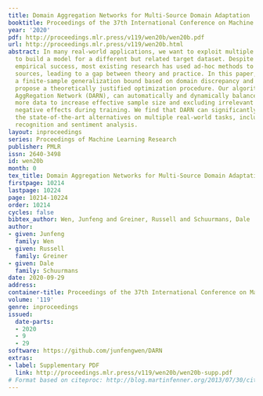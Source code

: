 ```yaml
---
title: Domain Aggregation Networks for Multi-Source Domain Adaptation
booktitle: Proceedings of the 37th International Conference on Machine Learning
year: '2020'
pdf: http://proceedings.mlr.press/v119/wen20b/wen20b.pdf
url: http://proceedings.mlr.press/v119/wen20b.html
abstract: In many real-world applications, we want to exploit multiple source datasets
  to build a model for a different but related target dataset. Despite the recent
  empirical success, most existing research has used ad-hoc methods to combine multiple
  sources, leading to a gap between theory and practice. In this paper, we develop
  a finite-sample generalization bound based on domain discrepancy and accordingly
  propose a theoretically justified optimization procedure. Our algorithm, Domain
  AggRegation Network (DARN), can automatically and dynamically balance between including
  more data to increase effective sample size and excluding irrelevant data to avoid
  negative effects during training. We find that DARN can significantly outperform
  the state-of-the-art alternatives on multiple real-world tasks, including digit/object
  recognition and sentiment analysis.
layout: inproceedings
series: Proceedings of Machine Learning Research
publisher: PMLR
issn: 2640-3498
id: wen20b
month: 0
tex_title: Domain Aggregation Networks for Multi-Source Domain Adaptation
firstpage: 10214
lastpage: 10224
page: 10214-10224
order: 10214
cycles: false
bibtex_author: Wen, Junfeng and Greiner, Russell and Schuurmans, Dale
author:
- given: Junfeng
  family: Wen
- given: Russell
  family: Greiner
- given: Dale
  family: Schuurmans
date: 2020-09-29
address: 
container-title: Proceedings of the 37th International Conference on Machine Learning
volume: '119'
genre: inproceedings
issued:
  date-parts:
  - 2020
  - 9
  - 29
software: https://github.com/junfengwen/DARN
extras:
- label: Supplementary PDF
  link: http://proceedings.mlr.press/v119/wen20b/wen20b-supp.pdf
# Format based on citeproc: http://blog.martinfenner.org/2013/07/30/citeproc-yaml-for-bibliographies/
---
```

